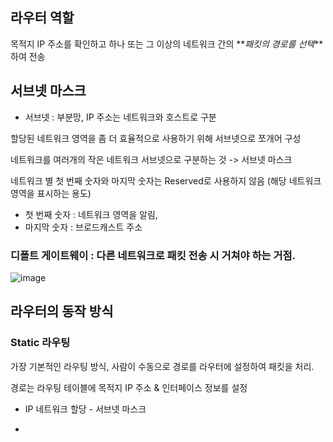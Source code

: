 ## 라우터 역할

목적지 IP 주소를 확인하고 하나 또는 그 이상의 네트워크 간의 **_패킷의 경로를 선택_**하여 전송

## 서브넷 마스크

- 서브넷 : 부분망, IP 주소는 네트워크와 호스트로 구분

할당된 네트워크 영역을 좀 더 효율적으로 사용하기 위해 서브넷으로 쪼개어 구성

네트워크를 여러개의 작은 네트워크 서브넷으로 구분하는 것 -> 서브넷 마스크

네트워크 별 첫 번째 숫자와 마지막 숫자는 Reserved로 사용하지 않음 (해당 네트워크 영역을 표시하는 용도)

- 첫 번째 숫자 : 네트워크 영역을 알림,
- 마지막 숫자 : 브로드캐스트 주소

### 디폴트 게이트웨이 : 다른 네트워크로 패킷 전송 시 거쳐야 하는 거점.

![image](https://user-images.githubusercontent.com/13481627/92677536-0fc17200-f35f-11ea-87d5-76677b957908.png)

## 라우터의 동작 방식

### Static 라우팅

가장 기본적인 라우팅 방식, 사람이 수동으로 경로를 라우터에 설정하여 패킷을 처리.

경로는 라우팅 테이블에 목적지 IP 주소 & 인터페이스 정보를 설정

- IP 네트워크 할당 - 서브넷 마스크

-
